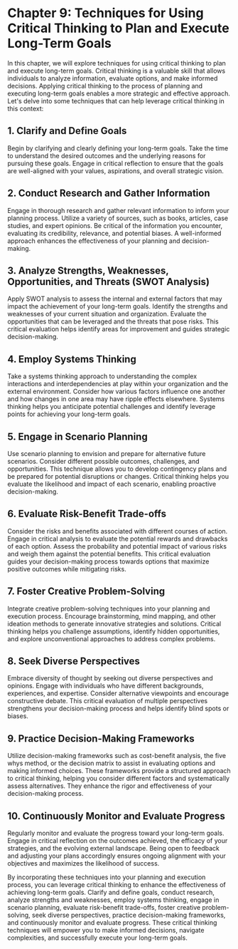 Chapter 9: Techniques for Using Critical Thinking to Plan and Execute Long-Term Goals
=====================================================================================

In this chapter, we will explore techniques for using critical thinking to plan and execute long-term goals. Critical thinking is a valuable skill that allows individuals to analyze information, evaluate options, and make informed decisions. Applying critical thinking to the process of planning and executing long-term goals enables a more strategic and effective approach. Let's delve into some techniques that can help leverage critical thinking in this context:

**1. Clarify and Define Goals**
-------------------------------

Begin by clarifying and clearly defining your long-term goals. Take the time to understand the desired outcomes and the underlying reasons for pursuing these goals. Engage in critical reflection to ensure that the goals are well-aligned with your values, aspirations, and overall strategic vision.

**2. Conduct Research and Gather Information**
----------------------------------------------

Engage in thorough research and gather relevant information to inform your planning process. Utilize a variety of sources, such as books, articles, case studies, and expert opinions. Be critical of the information you encounter, evaluating its credibility, relevance, and potential biases. A well-informed approach enhances the effectiveness of your planning and decision-making.

**3. Analyze Strengths, Weaknesses, Opportunities, and Threats (SWOT Analysis)**
--------------------------------------------------------------------------------

Apply SWOT analysis to assess the internal and external factors that may impact the achievement of your long-term goals. Identify the strengths and weaknesses of your current situation and organization. Evaluate the opportunities that can be leveraged and the threats that pose risks. This critical evaluation helps identify areas for improvement and guides strategic decision-making.

**4. Employ Systems Thinking**
------------------------------

Take a systems thinking approach to understanding the complex interactions and interdependencies at play within your organization and the external environment. Consider how various factors influence one another and how changes in one area may have ripple effects elsewhere. Systems thinking helps you anticipate potential challenges and identify leverage points for achieving your long-term goals.

**5. Engage in Scenario Planning**
----------------------------------

Use scenario planning to envision and prepare for alternative future scenarios. Consider different possible outcomes, challenges, and opportunities. This technique allows you to develop contingency plans and be prepared for potential disruptions or changes. Critical thinking helps you evaluate the likelihood and impact of each scenario, enabling proactive decision-making.

**6. Evaluate Risk-Benefit Trade-offs**
---------------------------------------

Consider the risks and benefits associated with different courses of action. Engage in critical analysis to evaluate the potential rewards and drawbacks of each option. Assess the probability and potential impact of various risks and weigh them against the potential benefits. This critical evaluation guides your decision-making process towards options that maximize positive outcomes while mitigating risks.

**7. Foster Creative Problem-Solving**
--------------------------------------

Integrate creative problem-solving techniques into your planning and execution process. Encourage brainstorming, mind mapping, and other ideation methods to generate innovative strategies and solutions. Critical thinking helps you challenge assumptions, identify hidden opportunities, and explore unconventional approaches to address complex problems.

**8. Seek Diverse Perspectives**
--------------------------------

Embrace diversity of thought by seeking out diverse perspectives and opinions. Engage with individuals who have different backgrounds, experiences, and expertise. Consider alternative viewpoints and encourage constructive debate. This critical evaluation of multiple perspectives strengthens your decision-making process and helps identify blind spots or biases.

**9. Practice Decision-Making Frameworks**
------------------------------------------

Utilize decision-making frameworks such as cost-benefit analysis, the five whys method, or the decision matrix to assist in evaluating options and making informed choices. These frameworks provide a structured approach to critical thinking, helping you consider different factors and systematically assess alternatives. They enhance the rigor and effectiveness of your decision-making process.

**10. Continuously Monitor and Evaluate Progress**
--------------------------------------------------

Regularly monitor and evaluate the progress toward your long-term goals. Engage in critical reflection on the outcomes achieved, the efficacy of your strategies, and the evolving external landscape. Being open to feedback and adjusting your plans accordingly ensures ongoing alignment with your objectives and maximizes the likelihood of success.

By incorporating these techniques into your planning and execution process, you can leverage critical thinking to enhance the effectiveness of achieving long-term goals. Clarify and define goals, conduct research, analyze strengths and weaknesses, employ systems thinking, engage in scenario planning, evaluate risk-benefit trade-offs, foster creative problem-solving, seek diverse perspectives, practice decision-making frameworks, and continuously monitor and evaluate progress. These critical thinking techniques will empower you to make informed decisions, navigate complexities, and successfully execute your long-term goals.
